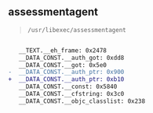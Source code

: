 ## assessmentagent

> `/usr/libexec/assessmentagent`

```diff

   __TEXT.__eh_frame: 0x2478
   __DATA_CONST.__auth_got: 0xdd8
   __DATA_CONST.__got: 0x5e0
-  __DATA_CONST.__auth_ptr: 0x900
+  __DATA_CONST.__auth_ptr: 0xb10
   __DATA_CONST.__const: 0x5840
   __DATA_CONST.__cfstring: 0x3c0
   __DATA_CONST.__objc_classlist: 0x238

```
